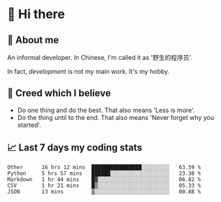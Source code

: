# 👋 Hi there

## :speech_balloon: About me

An informal developer. In Chinese, I'm called it as '野生的程序员'.

In fact, _development_ is not my main work. It's my hobby.

## :see_no_evil: Creed which I believe

- Do one thing and do the best. That also means 'Less is more'.
- Do the thing until to the end. That also means 'Never forget why you started'.

## :chart_with_upwards_trend: Last 7 days my coding stats

<!--START_SECTION:waka-->
```text
Other      16 hrs 12 mins  ████████████████░░░░░░░░░   63.59 % 
Python     5 hrs 57 mins   ██████░░░░░░░░░░░░░░░░░░░   23.38 % 
Markdown   1 hr 44 mins    █▓░░░░░░░░░░░░░░░░░░░░░░░   06.82 % 
CSV        1 hr 21 mins    █▒░░░░░░░░░░░░░░░░░░░░░░░   05.33 % 
JSON       13 mins         ▒░░░░░░░░░░░░░░░░░░░░░░░░   00.88 % 
```
<!--END_SECTION:waka-->
